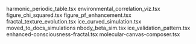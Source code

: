 harmonic_periodic_table.tsx
environmental_correlation_viz.tsx
figure_chi_squared.tsx
figure_pf_enhancement.tsx
fractal_texture_evolution.tsx
ice_curved_simulation.tsx
moved_to_docs_simulations
nbody_beta_sim.tsx
ice_validation_pattern.tsx
enhanced-consciousness-fractal.tsx
molecular-canvas-composer.tsx

